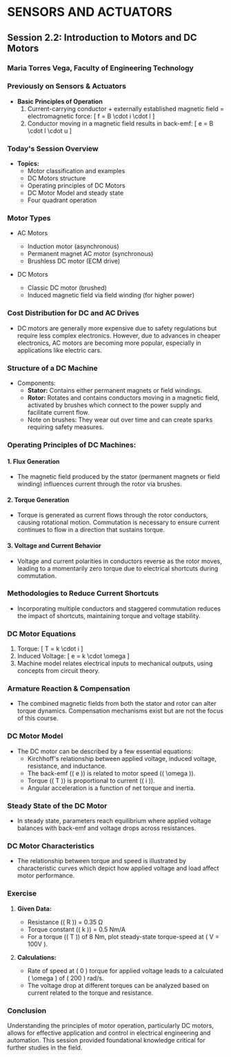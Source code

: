 # SENSORS AND ACTUATORS
## Session 2.2: Introduction to Motors and DC Motors
### Maria Torres Vega, Faculty of Engineering Technology

### Previously on Sensors & Actuators
- **Basic Principles of Operation**
  1. Current-carrying conductor + externally established magnetic field = electromagnetic force: 
     \[
     f = B \cdot i \cdot l
     \]
  2. Conductor moving in a magnetic field results in back-emf: 
     \[
     e = B \cdot l \cdot u
     \]

### Today's Session Overview
- **Topics:**
  - Motor classification and examples
  - DC Motors structure
  - Operating principles of DC Motors
  - DC Motor Model and steady state
  - Four quadrant operation

### Motor Types
- AC Motors
  - Induction motor (asynchronous)
  - Permanent magnet AC motor (synchronous)
  - Brushless DC motor (ECM drive)
  
- DC Motors
  - Classic DC motor (brushed)
  - Induced magnetic field via field winding (for higher power)

### Cost Distribution for DC and AC Drives
- DC motors are generally more expensive due to safety regulations but require less complex electronics. However, due to advances in cheaper electronics, AC motors are becoming more popular, especially in applications like electric cars.

### Structure of a DC Machine
- Components:
  - **Stator:** Contains either permanent magnets or field windings.
  - **Rotor:** Rotates and contains conductors moving in a magnetic field, activated by brushes which connect to the power supply and facilitate current flow.
  - Note on brushes: They wear out over time and can create sparks requiring safety measures.

### Operating Principles of DC Machines: 
#### 1. Flux Generation
- The magnetic field produced by the stator (permanent magnets or field winding) influences current through the rotor via brushes.

#### 2. Torque Generation
- Torque is generated as current flows through the rotor conductors, causing rotational motion. Commutation is necessary to ensure current continues to flow in a direction that sustains torque.

#### 3. Voltage and Current Behavior
- Voltage and current polarities in conductors reverse as the rotor moves, leading to a momentarily zero torque due to electrical shortcuts during commutation.

### Methodologies to Reduce Current Shortcuts
- Incorporating multiple conductors and staggered commutation reduces the impact of shortcuts, maintaining torque and voltage stability.

### DC Motor Equations
1. Torque:
   \[
   T = k \cdot i
   \]
2. Induced Voltage:
   \[
   e = k \cdot \omega
   \]
3. Machine model relates electrical inputs to mechanical outputs, using concepts from circuit theory.

### Armature Reaction & Compensation
- The combined magnetic fields from both the stator and rotor can alter torque dynamics. Compensation mechanisms exist but are not the focus of this course.

### DC Motor Model
- The DC motor can be described by a few essential equations:
  - Kirchhoff's relationship between applied voltage, induced voltage, resistance, and inductance.
  - The back-emf (\( e \)) is related to motor speed (\( \omega \)).
  - Torque (\( T \)) is proportional to current (\( i \)).
  - Angular acceleration is a function of net torque and inertia.

### Steady State of the DC Motor
- In steady state, parameters reach equilibrium where applied voltage balances with back-emf and voltage drops across resistances.

### DC Motor Characteristics
- The relationship between torque and speed is illustrated by characteristic curves which depict how applied voltage and load affect motor performance.

### Exercise
1. **Given Data:**
   - Resistance (\( R \)) = 0.35 Ω
   - Torque constant (\( k \)) = 0.5 Nm/A
   - For a torque (\( T \)) of 8 Nm, plot steady-state torque-speed at \( V = 100V \).

2. **Calculations:**
   - Rate of speed at \( 0 \) torque for applied voltage leads to a calculated \( \omega \) of \( 200 \) rad/s.
   - The voltage drop at different torques can be analyzed based on current related to the torque and resistance.

### Conclusion
Understanding the principles of motor operation, particularly DC motors, allows for effective application and control in electrical engineering and automation. This session provided foundational knowledge critical for further studies in the field.